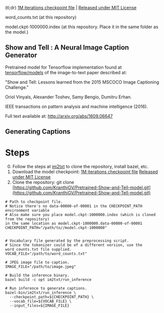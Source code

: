 (tl;dr)
[1M iterations checkpoint file](https://drive.google.com/file/d/0B3laN3vvvSD2WWxuR3VRQzhycWM/view?usp=sharing) | [Released under MIT License](https://github.com/KranthiGV/Pretrained-Show-and-Tell-model/blob/master/LICENSE)

word_counts.txt (at this repository)

model.ckpt-1000000.index (at this repository. Place it in the same folder as the model.)

## Show and Tell : A Neural Image Caption Generator
Pretrained model for Tensorflow implementation found at [tensorflow/models](https://github.com/tensorflow/models/) of the image-to-text paper described at:

"Show and Tell: Lessons learned from the 2015 MSCOCO Image Captioning Challenge."

Oriol Vinyals, Alexander Toshev, Samy Bengio, Dumitru Erhan.

IEEE transactions on pattern analysis and machine intelligence (2016).

Full text available at: http://arxiv.org/abs/1609.06647

## Generating Captions

# Steps
0) Follow the steps at [im2txt](https://github.com/tensorflow/models/tree/master/im2txt) to clone the repository, install bazel, etc.
1) Download the model checkpoint:
[1M iterations checkpoint file](https://drive.google.com/file/d/0B3laN3vvvSD2WWxuR3VRQzhycWM/view?usp=sharing) [Released under MIT License](https://github.com/KranthiGV/Pretrained-Show-and-Tell-model/blob/master/LICENSE)
2) Clone the repository:
git clone [https://github.com/KranthiGV/Pretrained-Show-and-Tell-model.git](https://github.com/KranthiGV/Pretrained-Show-and-Tell-model.git)

```
# Path to checkpoint file.
# Notice there's no data-00000-of-00001 in the CHECKPOINT_PATH environment variable
# Also make sure you place model.ckpt-1000000.index (which is cloned from the repository)
in the same location as model.ckpt-1000000.data-00000-of-00001
CHECKPOINT_PATH="/path/to//model.ckpt-1000000"


# Vocabulary file generated by the preprocessing script.
# Since the tokenizer could be of a different version, use the word_counts.txt file supplied. 
VOCAB_FILE="/path/to/word_counts.txt"

# JPEG image file to caption.
IMAGE_FILE="/path/to/image.jpeg"

# Build the inference binary.
bazel build -c opt im2txt/run_inference

# Run inference to generate captions.
bazel-bin/im2txt/run_inference \
  --checkpoint_path=${CHECKPOINT_PATH} \
  --vocab_file=${VOCAB_FILE} \
  --input_files=${IMAGE_FILE}
```